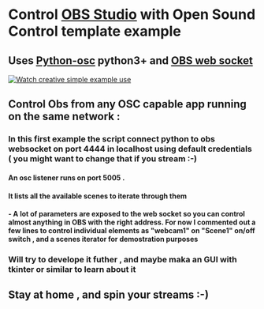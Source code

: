 # Control [OBS Studio](https://obsproject.com/) with Open Sound Control template example

## Uses [Python-osc](https://pypi.org/project/python-osc/) python3+ and [OBS web socket](https://github.com/Palakis/obs-websocket)

[![Watch creative simple example use](https://img.youtube.com/vi/00V3wrOonBU/hqdefault.jpg)](https://youtu.be/00V3wrOonBU)

## Control Obs from any OSC capable app running on the same network :

###     In this first example the script connect python to obs websocket on port 4444 in localhost using default credentials ( you might want to change that if you stream :-) 
     
#### An osc listener runs on port 5005 .
#### It lists all the available scenes to iterate through them 
#### -         A lot of parameters are exposed to the web socket so you can control almost anything in OBS with the right address. For now I commented out a few lines to control individual elements as "webcam1" on "Scene1" on/off switch , and a scenes iterator for demostration purposes
    
### Will try to develope it futher , and maybe maka an GUI with tkinter or similar to learn about it 
    
## Stay at home , and spin your streams :-)
    
    
    
    
